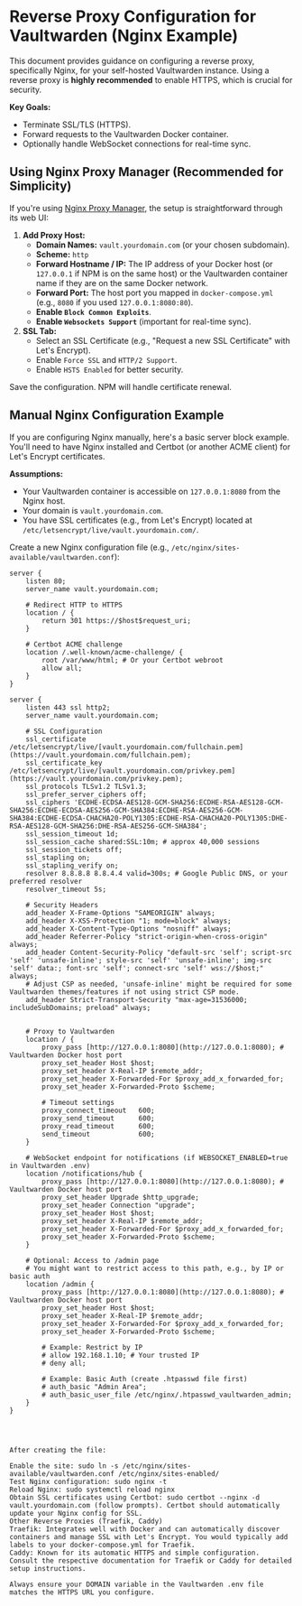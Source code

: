 # Reverse Proxy Configuration for Vaultwarden (Nginx Example)

This document provides guidance on configuring a reverse proxy, specifically Nginx, for your self-hosted Vaultwarden instance. Using a reverse proxy is **highly recommended** to enable HTTPS, which is crucial for security.

**Key Goals:**

* Terminate SSL/TLS (HTTPS).
* Forward requests to the Vaultwarden Docker container.
* Optionally handle WebSocket connections for real-time sync.

## Using Nginx Proxy Manager (Recommended for Simplicity)

If you're using [Nginx Proxy Manager](https://nginxproxymanager.com/), the setup is straightforward through its web UI:

1.  **Add Proxy Host:**
    * **Domain Names:** `vault.yourdomain.com` (or your chosen subdomain).
    * **Scheme:** `http`
    * **Forward Hostname / IP:** The IP address of your Docker host (or `127.0.0.1` if NPM is on the same host) or the Vaultwarden container name if they are on the same Docker network.
    * **Forward Port:** The host port you mapped in `docker-compose.yml` (e.g., `8080` if you used `127.0.0.1:8080:80`).
    * **Enable `Block Common Exploits`**.
    * **Enable `Websockets Support`** (important for real-time sync).
2.  **SSL Tab:**
    * Select an SSL Certificate (e.g., "Request a new SSL Certificate" with Let's Encrypt).
    * Enable `Force SSL` and `HTTP/2 Support`.
    * Enable `HSTS Enabled` for better security.

Save the configuration. NPM will handle certificate renewal.

## Manual Nginx Configuration Example

If you are configuring Nginx manually, here's a basic server block example. You'll need to have Nginx installed and Certbot (or another ACME client) for Let's Encrypt certificates.

**Assumptions:**

* Your Vaultwarden container is accessible on `127.0.0.1:8080` from the Nginx host.
* Your domain is `vault.yourdomain.com`.
* You have SSL certificates (e.g., from Let's Encrypt) located at `/etc/letsencrypt/live/vault.yourdomain.com/`.

Create a new Nginx configuration file (e.g., `/etc/nginx/sites-available/vaultwarden.conf`):

```nginx
server {
    listen 80;
    server_name vault.yourdomain.com;

    # Redirect HTTP to HTTPS
    location / {
        return 301 https://$host$request_uri;
    }

    # Certbot ACME challenge
    location /.well-known/acme-challenge/ {
        root /var/www/html; # Or your Certbot webroot
        allow all;
    }
}

server {
    listen 443 ssl http2;
    server_name vault.yourdomain.com;

    # SSL Configuration
    ssl_certificate /etc/letsencrypt/live/[vault.yourdomain.com/fullchain.pem](https://vault.yourdomain.com/fullchain.pem);
    ssl_certificate_key /etc/letsencrypt/live/[vault.yourdomain.com/privkey.pem](https://vault.yourdomain.com/privkey.pem);
    ssl_protocols TLSv1.2 TLSv1.3;
    ssl_prefer_server_ciphers off;
    ssl_ciphers 'ECDHE-ECDSA-AES128-GCM-SHA256:ECDHE-RSA-AES128-GCM-SHA256:ECDHE-ECDSA-AES256-GCM-SHA384:ECDHE-RSA-AES256-GCM-SHA384:ECDHE-ECDSA-CHACHA20-POLY1305:ECDHE-RSA-CHACHA20-POLY1305:DHE-RSA-AES128-GCM-SHA256:DHE-RSA-AES256-GCM-SHA384';
    ssl_session_timeout 1d;
    ssl_session_cache shared:SSL:10m; # approx 40,000 sessions
    ssl_session_tickets off;
    ssl_stapling on;
    ssl_stapling_verify on;
    resolver 8.8.8.8 8.8.4.4 valid=300s; # Google Public DNS, or your preferred resolver
    resolver_timeout 5s;

    # Security Headers
    add_header X-Frame-Options "SAMEORIGIN" always;
    add_header X-XSS-Protection "1; mode=block" always;
    add_header X-Content-Type-Options "nosniff" always;
    add_header Referrer-Policy "strict-origin-when-cross-origin" always;
    add_header Content-Security-Policy "default-src 'self'; script-src 'self' 'unsafe-inline'; style-src 'self' 'unsafe-inline'; img-src 'self' data:; font-src 'self'; connect-src 'self' wss://$host;" always;
    # Adjust CSP as needed, 'unsafe-inline' might be required for some Vaultwarden themes/features if not using strict CSP mode.
    add_header Strict-Transport-Security "max-age=31536000; includeSubDomains; preload" always;


    # Proxy to Vaultwarden
    location / {
        proxy_pass [http://127.0.0.1:8080](http://127.0.0.1:8080); # Vaultwarden Docker host port
        proxy_set_header Host $host;
        proxy_set_header X-Real-IP $remote_addr;
        proxy_set_header X-Forwarded-For $proxy_add_x_forwarded_for;
        proxy_set_header X-Forwarded-Proto $scheme;

        # Timeout settings
        proxy_connect_timeout   600;
        proxy_send_timeout      600;
        proxy_read_timeout      600;
        send_timeout            600;
    }

    # WebSocket endpoint for notifications (if WEBSOCKET_ENABLED=true in Vaultwarden .env)
    location /notifications/hub {
        proxy_pass [http://127.0.0.1:8080](http://127.0.0.1:8080); # Vaultwarden Docker host port
        proxy_set_header Upgrade $http_upgrade;
        proxy_set_header Connection "upgrade";
        proxy_set_header Host $host;
        proxy_set_header X-Real-IP $remote_addr;
        proxy_set_header X-Forwarded-For $proxy_add_x_forwarded_for;
        proxy_set_header X-Forwarded-Proto $scheme;
    }

    # Optional: Access to /admin page
    # You might want to restrict access to this path, e.g., by IP or basic auth
    location /admin {
        proxy_pass [http://127.0.0.1:8080](http://127.0.0.1:8080); # Vaultwarden Docker host port
        proxy_set_header Host $host;
        proxy_set_header X-Real-IP $remote_addr;
        proxy_set_header X-Forwarded-For $proxy_add_x_forwarded_for;
        proxy_set_header X-Forwarded-Proto $scheme;

        # Example: Restrict by IP
        # allow 192.168.1.10; # Your trusted IP
        # deny all;

        # Example: Basic Auth (create .htpasswd file first)
        # auth_basic "Admin Area";
        # auth_basic_user_file /etc/nginx/.htpasswd_vaultwarden_admin;
    }
}




After creating the file:

Enable the site: sudo ln -s /etc/nginx/sites-available/vaultwarden.conf /etc/nginx/sites-enabled/
Test Nginx configuration: sudo nginx -t
Reload Nginx: sudo systemctl reload nginx
Obtain SSL certificates using Certbot: sudo certbot --nginx -d vault.yourdomain.com (follow prompts). Certbot should automatically update your Nginx config for SSL.
Other Reverse Proxies (Traefik, Caddy)
Traefik: Integrates well with Docker and can automatically discover containers and manage SSL with Let's Encrypt. You would typically add labels to your docker-compose.yml for Traefik.
Caddy: Known for its automatic HTTPS and simple configuration.
Consult the respective documentation for Traefik or Caddy for detailed setup instructions.

Always ensure your DOMAIN variable in the Vaultwarden .env file matches the HTTPS URL you configure.